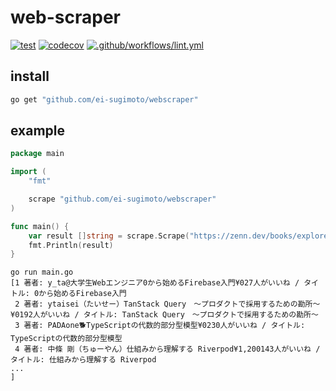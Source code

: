 # web-scraper
[![test](https://github.com/ei-sugimoto/webscraper/actions/workflows/test.yml/badge.svg)](https://github.com/ei-sugimoto/webscraper/actions/workflows/test.yml) [![codecov](https://codecov.io/github/ei-sugimoto/webscraper/graph/badge.svg?token=XHRUJ4OVA8)](https://codecov.io/github/ei-sugimoto/webscraper) [![.github/workflows/lint.yml](https://github.com/ei-sugimoto/webscraper/actions/workflows/lint.yml/badge.svg)](https://github.com/ei-sugimoto/webscraper/actions/workflows/lint.yml)
## install

```bash
go get "github.com/ei-sugimoto/webscraper"
```
## example
```go
package main

import (
	"fmt"

	scrape "github.com/ei-sugimoto/webscraper"
)

func main() {
    var result []string = scrape.Scrape("https://zenn.dev/books/explore")
    fmt.Println(result)
}
```
```bash:output
go run main.go
[1 著者: y_ta@大学生Webエンジニア0から始めるFirebase入門¥027人がいいね / タイトル: 0から始めるFirebase入門
 2 著者: ytaisei（たいせー）TanStack Query　〜プロダクトで採用するための勘所〜¥0192人がいいね / タイトル: TanStack Query　〜プロダクトで採用するための勘所〜
 3 著者: PADAone🐕TypeScriptの代数的部分型模型¥0230人がいいね / タイトル: TypeScriptの代数的部分型模型
 4 著者: 中條 剛（ちゅーやん）仕組みから理解する Riverpod¥1,200143人がいいね / タイトル: 仕組みから理解する Riverpod
...
]
```